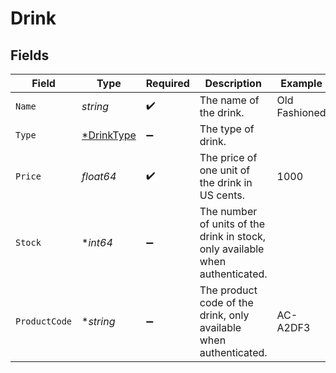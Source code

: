 # Drink


## Fields

| Field                                                                         | Type                                                                          | Required                                                                      | Description                                                                   | Example                                                                       |
| ----------------------------------------------------------------------------- | ----------------------------------------------------------------------------- | ----------------------------------------------------------------------------- | ----------------------------------------------------------------------------- | ----------------------------------------------------------------------------- |
| `Name`                                                                        | *string*                                                                      | :heavy_check_mark:                                                            | The name of the drink.                                                        | Old Fashioned                                                                 |
| `Type`                                                                        | [*DrinkType](..//drinktype.md)                                                | :heavy_minus_sign:                                                            | The type of drink.                                                            |                                                                               |
| `Price`                                                                       | *float64*                                                                     | :heavy_check_mark:                                                            | The price of one unit of the drink in US cents.                               | 1000                                                                          |
| `Stock`                                                                       | **int64*                                                                      | :heavy_minus_sign:                                                            | The number of units of the drink in stock, only available when authenticated. |                                                                               |
| `ProductCode`                                                                 | **string*                                                                     | :heavy_minus_sign:                                                            | The product code of the drink, only available when authenticated.             | AC-A2DF3                                                                      |